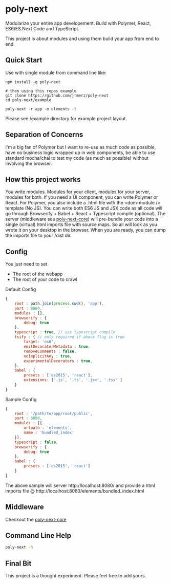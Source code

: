 # poly-next

Modularize your entire app developement.  Build with Polymer, React, ES6/ES.Next Code and TypeScript.

This project is about modules and using them build your app from end to end.

## Quick Start

Use with single module from command line like:
```
npm install -g poly-next

# then using this repos example
git clone https://github.com/jrmerz/poly-next
cd poly-next/example

poly-next -r app -m elements -t
```

Please see /example directory for example project layout.

## Separation of Concerns

I'm a big fan of Polymer but I want to re-use as much code as possible,
have no business logic wrapped up in web components, be able to use standard
mocha/chai to test my code (as much as possible) without involving the browser.

## How this project works

You write modules.  Modules for your client, modules for your server, modules
for both.  If you need a UI component, you can write Polymer or React.  For 
Polymer, you also include a .html file with the \<dom-module /> template (No JS).  You 
can write both ES6 JS and JSX code as all code will go through Browserify +
 Babel + React + Typescript compile (optional).  The server (middleware
 see [poly-next-core](https://github.com/jrmerz/poly-next)) will pre-bundle your code into a 
single (virtual) html imports file with source maps.  So all will look as you
wrote it on your desktop in the browser.  When you are ready, you can dump the imports file to 
your /dist dir.

## Config

You just need to set
 - The root of the webapp
 - The root of your code to crawl 

Default Config
```js
{
    root : path.join(process.cwd(), 'app'),
    port : 8080,
    modules : [],
    browserify : {
        debug: true
    },
    typescript : true, // use typescript compile
    tsify : { // only required if above flag is true
        target: 'es6',
        emitDecoratorMetadata : true,
        removeComments : false,
        noImplicitAny : true,
        experimentalDecorators : true,
    },
    babel : {
        presets : ['es2015', 'react'],
        extensions: ['.js', '.ts', '.jsx', '.tsx' ]
    }
}
```

Sample Config
```js
{
    root : '/path/to/app/root/public',
    port : 8080,
    modules : [{
        urlpath : 'elements',
        name : 'bundled_index'
    }],
    typescript : false,
    browserify : {
        debug: true
    },
    babel : {
        presets : ['es2015', 'react']
    }
}
```

The above sample will server http://localhost:8080/ and provide a html imports file @
http://localhost:8080/elements/bundled_index.html

## Middleware

Checkout the [poly-next-core](https://github.com/jrmerz/poly-next-core)

## Command Line Help

```bash
poly-next -h
```

## Final Bit

This project is a thought experiment.  Please feel free to add yours.